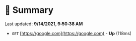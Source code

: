# 📖 Summary
Last updated: **9/14/2021, 9:50:38 AM**

- `GET` [https://google.com](https://google.com) - **Up** (118ms)
